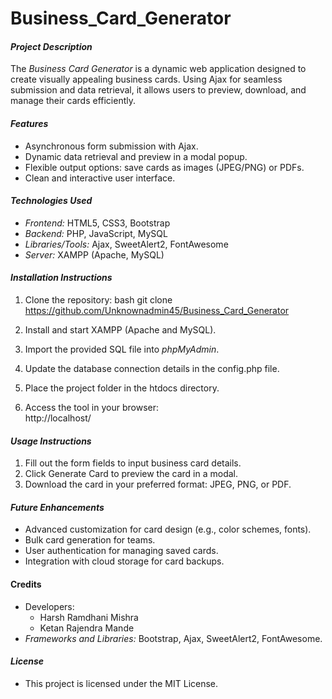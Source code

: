 # Business_Card_Generator

#### *Project Description*
The *Business Card Generator* is a dynamic web application designed to create visually appealing business cards. Using Ajax for seamless submission and data retrieval, it allows users to preview, download, and manage their cards efficiently.

#### *Features*
- Asynchronous form submission with Ajax.  
- Dynamic data retrieval and preview in a modal popup.  
- Flexible output options: save cards as images (JPEG/PNG) or PDFs.  
- Clean and interactive user interface.  

#### *Technologies Used*
- *Frontend:* HTML5, CSS3, Bootstrap  
- *Backend:* PHP, JavaScript, MySQL  
- *Libraries/Tools:* Ajax, SweetAlert2, FontAwesome  
- *Server:* XAMPP (Apache, MySQL)

#### *Installation Instructions*
1. Clone the repository:
   bash
   git clone https://github.com/Unknownadmin45/Business_Card_Generator
   
2. Install and start XAMPP (Apache and MySQL).  
3. Import the provided SQL file into *phpMyAdmin*.  
4. Update the database connection details in the config.php file.  
5. Place the project folder in the htdocs directory.  
6. Access the tool in your browser:  
   http://localhost/<project-folder>  

#### *Usage Instructions*
1. Fill out the form fields to input business card details.  
2. Click Generate Card to preview the card in a modal.  
3. Download the card in your preferred format: JPEG, PNG, or PDF.  

#### *Future Enhancements*
- Advanced customization for card design (e.g., color schemes, fonts).  
- Bulk card generation for teams.  
- User authentication for managing saved cards.  
- Integration with cloud storage for card backups.  

#### Credits
- Developers:
  - Harsh Ramdhani Mishra  
  - Ketan Rajendra Mande 
- *Frameworks and Libraries:* Bootstrap, Ajax, SweetAlert2, FontAwesome.

#### *License*
- This project is licensed under the MIT License.
